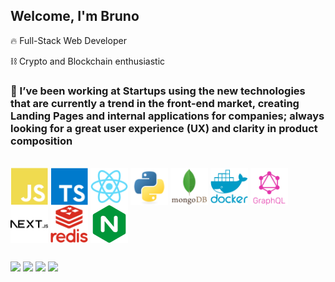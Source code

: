 ## Welcome, I'm Bruno
<div> 
 🔥 Full-Stack Web Developer 

 ⛓️ Crypto and Blockchain enthusiastic

 ### 🧩 I’ve been working at Startups using the new technologies that are currently a trend in the front-end market, creating Landing Pages and internal applications for companies; always looking for a great user experience (UX) and clarity in product composition 
</div>

 
<div style="display: inline_block"><br>
  <img align="center" alt="Javascript icon" height="60" width="60" src="https://raw.githubusercontent.com/devicons/devicon/master/icons/javascript/javascript-plain.svg">
  <img align="center" alt="Typescript icon" height="60" width="60" src="https://raw.githubusercontent.com/devicons/devicon/master/icons/typescript/typescript-plain.svg">
  <img align="center" alt="React icon" height="60" width="60" src="https://raw.githubusercontent.com/devicons/devicon/master/icons/react/react-original.svg">
  <img align="center" alt="Python icon" height="60" width="60" src="https://raw.githubusercontent.com/devicons/devicon/master/icons/python/python-original.svg">
  <img align="center" alt="Mongo DB Icon" height="60" width="60" src="https://raw.githubusercontent.com/devicons/devicon/master/icons/mongodb/mongodb-original-wordmark.svg">
  <img align="center" alt="Docker Icon" height="60" width="60" src="https://github.com/devicons/devicon/blob/master/icons/docker/docker-plain-wordmark.svg">
  <img align="center" alt="Graph QL Icon" height="60" width="60" src="https://github.com/devicons/devicon/blob/master/icons/graphql/graphql-plain-wordmark.svg">
  <img align="center" alt="Next Js Icon" height="60" width="60" src="https://github.com/devicons/devicon/blob/master/icons/nextjs/nextjs-original-wordmark.svg">
  <img align="center" alt="Redis Icon" height="60" width="60" src="https://github.com/devicons/devicon/blob/master/icons/redis/redis-plain-wordmark.svg">
  <img align="center" alt="Nginx Icon" height="60" width="60" src="https://github.com/devicons/devicon/blob/master/icons/nginx/nginx-original.svg">
              
</div>

  ##

<div>
  <a href="https://instagram.com/brunolbahiense" target="_blank"><img src="https://img.shields.io/badge/-Instagram-%23E4405F?style=for-the-badge&logo=instagram&logoColor=white" target="_blank"></a>
 	<a href="https://www.twitch.tv/biuis" target="_blank"><img src="https://img.shields.io/badge/Twitch-9146FF?style=for-the-badge&logo=twitch&logoColor=white" target="_blank"></a>
  <a href = "mailto:brunoluisbahiense@gmail.com"><img src="https://img.shields.io/badge/-Gmail-%23333?style=for-the-badge&logo=gmail&logoColor=white" target="_blank"></a>
  <a href="https://www.linkedin.com/in/bruno-luis-bahiense-73385a119/" target="_blank"><img src="https://img.shields.io/badge/-LinkedIn-%230077B5?style=for-the-badge&logo=linkedin&logoColor=white" target="_blank"></a>


</div>
